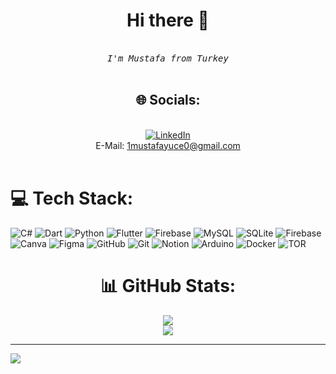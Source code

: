 <h1 align="center">Hi there 👋</h1>
 
<div align="center">
<br>
    <samp> <i> I'm Mustafa from Turkey</i> </samp><br />
    <br />
 
## 🌐 Socials:
<br>[![LinkedIn](https://img.shields.io/badge/LinkedIn-%230077B5.svg?logo=linkedin&logoColor=white)](https://linkedin.com/in/mustafa-yuce-/) <br/>
 E-Mail:  <a href = "mailto:1mustafayuce0@gmail.com">1mustafayuce0@gmail.com</a><br><br> 
 
</div>
<div>

# 💻 Tech Stack:

![C#](https://img.shields.io/badge/c%23-%23239120.svg?style=for-the-badge&logo=csharp&logoColor=white) ![Dart](https://img.shields.io/badge/dart-%230175C2.svg?style=for-the-badge&logo=dart&logoColor=white) ![Python](https://img.shields.io/badge/python-3670A0?style=for-the-badge&logo=python&logoColor=ffdd54) ![Flutter](https://img.shields.io/badge/Flutter-%2302569B.svg?style=for-the-badge&logo=Flutter&logoColor=white) ![Firebase](https://img.shields.io/badge/firebase-a08021?style=for-the-badge&logo=firebase&logoColor=ffcd34) ![MySQL](https://img.shields.io/badge/mysql-4479A1.svg?style=for-the-badge&logo=mysql&logoColor=white) ![SQLite](https://img.shields.io/badge/sqlite-%2307405e.svg?style=for-the-badge&logo=sqlite&logoColor=white) ![Firebase](https://img.shields.io/badge/firebase-%23039BE5.svg?style=for-the-badge&logo=firebase) ![Canva](https://img.shields.io/badge/Canva-%2300C4CC.svg?style=for-the-badge&logo=Canva&logoColor=white) ![Figma](https://img.shields.io/badge/figma-%23F24E1E.svg?style=for-the-badge&logo=figma&logoColor=white) ![GitHub](https://img.shields.io/badge/github-%23121011.svg?style=for-the-badge&logo=github&logoColor=white) ![Git](https://img.shields.io/badge/git-%23F05033.svg?style=for-the-badge&logo=git&logoColor=white) ![Notion](https://img.shields.io/badge/Notion-%23000000.svg?style=for-the-badge&logo=notion&logoColor=white) ![Arduino](https://img.shields.io/badge/-Arduino-00979D?style=for-the-badge&logo=Arduino&logoColor=white) ![Docker](https://img.shields.io/badge/docker-%230db7ed.svg?style=for-the-badge&logo=docker&logoColor=white) ![TOR](https://img.shields.io/badge/tor-%237E4798.svg?style=for-the-badge&logo=tor-project&logoColor=white)

</div>

<div align="center">

# 📊 GitHub Stats:
<!--
![](https://github-readme-stats.vercel.app/api?username=MustafaYuce00&theme=dark&hide_border=false&include_all_commits=false&count_private=false)<br/>

-->
![](https://github-readme-streak-stats.herokuapp.com/?user=MustafaYuce00&theme=dark&hide_border=false)<br/>
![](https://github-readme-stats.vercel.app/api/top-langs/?username=MustafaYuce00&theme=dark&hide_border=false&include_all_commits=false&count_private=false&layout=compact)

</div>

---


 [![](https://visitcount.itsvg.in/api?id=MustafaYuce00&icon=0&color=1)](https://visitcount.itsvg.in)


<!-- Proudly created with GPRM ( https://gprm.itsvg.in ) -->
